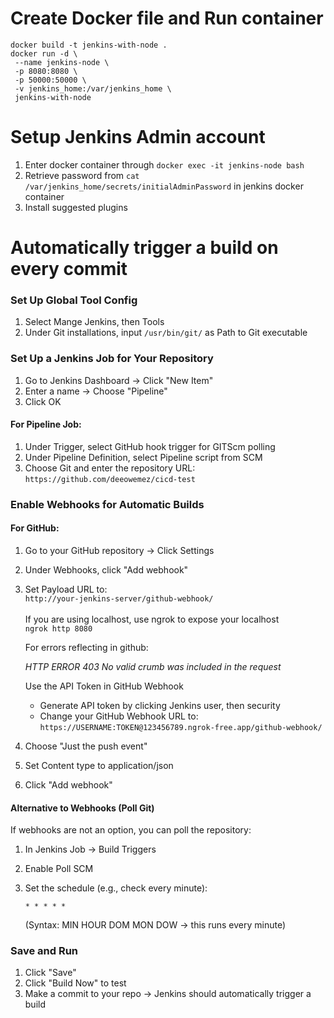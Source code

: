 # Create Docker file and Run container

```
docker build -t jenkins-with-node .
docker run -d \
 --name jenkins-node \
 -p 8080:8080 \
 -p 50000:50000 \
 -v jenkins_home:/var/jenkins_home \
 jenkins-with-node
```
# Setup Jenkins Admin account

1. Enter docker container through `docker exec -it jenkins-node bash` <br>
2. Retrieve password from `cat /var/jenkins_home/secrets/initialAdminPassword` in jenkins docker container <br>
3. Install suggested plugins

# Automatically trigger a build on every commit

### Set Up Global Tool Config
1. Select Mange Jenkins, then Tools
2. Under Git installations, input `/usr/bin/git/` as Path to Git executable

### Set Up a Jenkins Job for Your Repository

1. Go to Jenkins Dashboard → Click "New Item"
2. Enter a name → Choose "Pipeline"
3. Click OK

#### For Pipeline Job:

1. Under Trigger, select GitHub hook trigger for GITScm polling
2. Under Pipeline Definition, select Pipeline script from SCM
3. Choose Git and enter the repository URL: `https://github.com/deeowemez/cicd-test`

### Enable Webhooks for Automatic Builds

#### For GitHub:

1. Go to your GitHub repository → Click Settings
2. Under Webhooks, click "Add webhook"
3. Set Payload URL to: <br>
   `http://your-jenkins-server/github-webhook/` <br>
   <br>
   If you are using localhost, use ngrok to expose your localhost <br>
   `ngrok http 8080`
   <br>

   For errors reflecting in github: <br>

   _HTTP ERROR 403 No valid crumb was included in the request_ <br>

   Use the API Token in GitHub Webhook <br>
   - Generate API token by clicking Jenkins user, then security
   - Change your GitHub Webhook URL to: <br>
     `https://USERNAME:TOKEN@123456789.ngrok-free.app/github-webhook/`

4. Choose "Just the push event"
5. Set Content type to application/json
6. Click "Add webhook"

#### Alternative to Webhooks (Poll Git)

If webhooks are not an option, you can poll the repository:

1. In Jenkins Job → Build Triggers
2. Enable Poll SCM
3. Set the schedule (e.g., check every minute): <br>

   `* * * * *` <br>

   (Syntax: MIN HOUR DOM MON DOW → this runs every minute)

### Save and Run

1. Click "Save"
2. Click "Build Now" to test
3. Make a commit to your repo → Jenkins should automatically trigger a build
